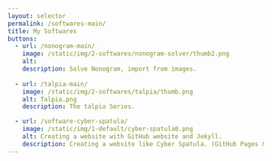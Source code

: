 ```yaml
---
layout: selector
permalink: /softwares-main/
title: My Softwares
buttons:
  - url: /nonogram-main/
    image: /static/img/2-softwares/nonogram-solver/thumb2.png
    alt: 
    description: Solve Nonogram, import from images.
  
  - url: /talpia-main/
    image: /static/img/2-softwares/talpia/thumb.png
    alt: Talpia.png
    description: The talpia Series.

  - url: /software-cyber-spatula/
    image: /static/img/1-default/cyber-spatula0.png
    alt: Creating a website with GitHub website and Jekyll.
    description: Creating a website like Cyber Spatula. (GitHub Pages & Jekyll)
---
```

